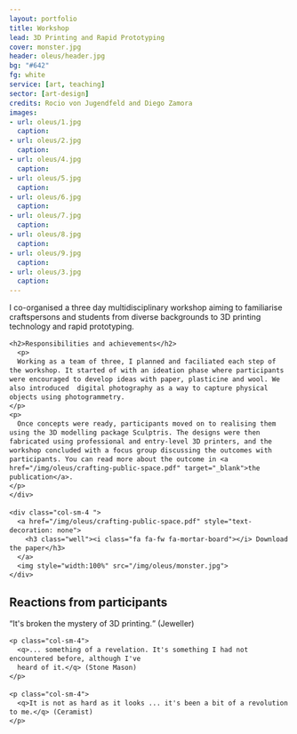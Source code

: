 ```yaml
---
layout: portfolio
title: Workshop
lead: 3D Printing and Rapid Prototyping
cover: monster.jpg
header: oleus/header.jpg
bg: "#642"
fg: white
service: [art, teaching]
sector: [art-design]
credits: Rocio von Jugendfeld and Diego Zamora
images:
- url: oleus/1.jpg
  caption: 
- url: oleus/2.jpg
  caption: 
- url: oleus/4.jpg
  caption: 
- url: oleus/5.jpg
  caption: 
- url: oleus/6.jpg
  caption: 
- url: oleus/7.jpg
  caption: 
- url: oleus/8.jpg
  caption: 
- url: oleus/9.jpg
  caption: 
- url: oleus/3.jpg
  caption: 
---
```


  <div class="clearfix row">
    <div class="col-sm-8">
    <p class="lead">
      I co-organised a three day multidisciplinary workshop aiming to familiarise craftspersons and students from diverse backgrounds to 3D printing technology and rapid prototyping.
    </p>
        
    <h2>Responsibilities and achievements</h2>
      <p>
      Working as a team of three, I planned and faciliated each step of the workshop. It started of with an ideation phase where participants were encouraged to develop ideas with paper, plasticine and wool. We also introduced  digital photography as a way to capture physical objects using photogrammetry.
    </p>
    <p>
      Once concepts were ready, participants moved on to realising them using the 3D modelling package Sculptris. The designs were then fabricated using professional and entry-level 3D printers, and the workshop concluded with a focus group discussing the outcomes with participants. You can read more about the outcome in <a href="/img/oleus/crafting-public-space.pdf" target="_blank">the publication</a>.
    </p>
    </div>
      
    <div class="col-sm-4 ">
      <a href="/img/oleus/crafting-public-space.pdf" style="text-decoration: none">
        <h3 class="well"><i class="fa fa-fw fa-mortar-board"></i> Download the paper</h3>
      </a>
      <img style="width:100%" src="/img/oleus/monster.jpg">
    </div>
  </div>
  
  <h2>Reactions from participants</h2>

  <div class="clearfix row">
    <p class="col-sm-4">
      <q>It's broken the mystery of 3D printing.</q> (Jeweller)
    </p>

    <p class="col-sm-4">
      <q>... something of a revelation. It's something I had not encountered before, although I've
      heard of it.</q> (Stone Mason)
    </p>

    <p class="col-sm-4">
      <q>It is not as hard as it looks ... it's been a bit of a revolution to me.</q> (Ceramist)
    </p>
  </div>

